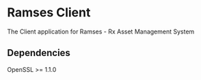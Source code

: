 # Ramses Client
 The Client application for Ramses - Rx Asset Management System

## Dependencies

OpenSSL >= 1.1.0